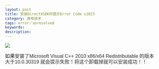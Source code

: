 ```yaml
---
layout: post
title: 安装DirectXSDK时提示Error Code s1023
category: 游戏技术
tags: error／unresolved
keywords: 
description: 
---
```


![](http://hi.csdn.net/attachment/201112/17/0_1324128553CoAd.gif)

<span style="font-size:16px;">如果安装了</span><span
style="line-height:18px;background-color:#f7f7f7;font-family:Tahoma, Arial, Helvetica, sans-serif;color:#333333;"><span
style="padding-bottom:0px;border-right-width:0px;margin:0px;padding-left:0px;padding-right:0px;border-top-width:0px;border-bottom-width:0px;font-size:12px;vertical-align:baseline;border-left-width:0px;padding-top:0px;"><span
style="font-size:16px;">Microsoft Visual C++ 2010 x86/x64
Redistributable 的版本大于</span><span
style="line-height:18px;background-color:#f7f7f7;font-family:Tahoma, Arial, Helvetica, sans-serif;color:#333333;font-size:16px;"><span
style="padding-bottom:0px;border-right-width:0px;margin:0px;padding-left:0px;padding-right:0px;border-top-width:0px;border-bottom-width:0px;font-size:16px;vertical-align:baseline;border-left-width:0px;padding-top:0px;">10.0.30319
就会提示失败！将这个卸载掉就可以安装成功！！</span></span></span></span>









